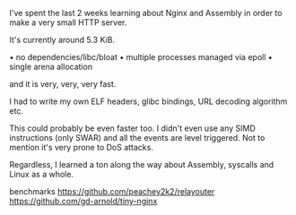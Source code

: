 I've spent the last 2 weeks learning about Nginx and Assembly in order to make a very small HTTP server.

It's currently around 5.3 KiB.

• no dependencies/libc/bloat
• multiple processes managed via epoll
• single arena allocation

and it is very, very, very fast.

I had to write my own ELF headers, glibc bindings, URL decoding algorithm etc.

This could probably be even faster too. I didn't even use any SIMD instructions (only SWAR) and all the events are level triggered. Not to mention it's very prone to DoS attacks.

Regardless, I learned a ton along the way about Assembly, syscalls and Linux as a whole.

benchmarks
https://github.com/peachey2k2/relayouter
https://github.com/gd-arnold/tiny-nginx
